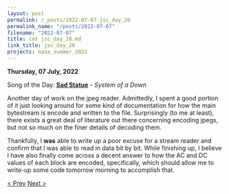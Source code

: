 ```yaml
---
layout: post
permalink: /_posts/2022-07-07-jsc_day_20
permalink_name: "/posts/2022-07-07"
filename: "2022-07-07"
title: cat jsc_day_20.md
link_title: jsc_day_20
projects: nasa_summer_2022
---
```

**Thursday, 07 July, 2022**

Song of the Day: [**Sad Statue**](https://youtu.be/5XAK_My0zaw) - *System of a Down*

Another day of work on the jpeg reader. Admittedly, I spent a good portion of it just looking around for some kind of documentation for how the main bytestream is encode and written to the file. Surprisingly (to me at least), there exists a great deal of literature out there concerning encoding jpegs, but not so much on the finer details of decoding them.

Thankfully, I **was** able to write up a poor excuse for a stream reader and confirm that I was able to read in data bit by bit. While finishing up, I believe I have also finally come across a decent answer to how the AC and DC values of each block are encoded, specifically, which should allow me to write-up some code tomorrow morning to accomplish that.

[< Prev](/_posts/2022-07-06-jsc_day_19)    [Next >](/_posts/2022-07-08-jsc_day_21)
